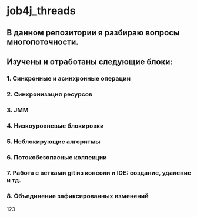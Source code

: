# job4j_threads

## В данном репозитории я разбираю вопросы многопоточности.

## Изучены и отработаны следующие блоки:

### 1. Синхронные и асинхронные операции
### 2. Синхронизация ресурсов
### 3. JMM
### 4. Низкоуровневые блокировки
### 5. Неблокирующие алгоритмы
### 6. Потокобезопасные коллекции
### 7. Работа с ветками git из консоли и IDE: создание, удаление и тд.
### 8. Объединение зафиксированных изменений
123